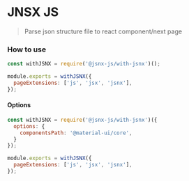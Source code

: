 # JNSX JS

> Parse json structure file to react component/next page

### How to use

```javascript
const withJSNX = require('@jsnx-js/with-jsnx')();

module.exports = withJSNX({
  pageExtensions: ['js', 'jsx', 'jsnx'],
});
```
#### Options

```javascript
const withJSNX = require('@jsnx-js/with-jsnx')({
  options: {
    componentsPath: '@material-ui/core',
  }
});

module.exports = withJSNX({
  pageExtensions: ['js', 'jsx', 'jsnx'],
});

